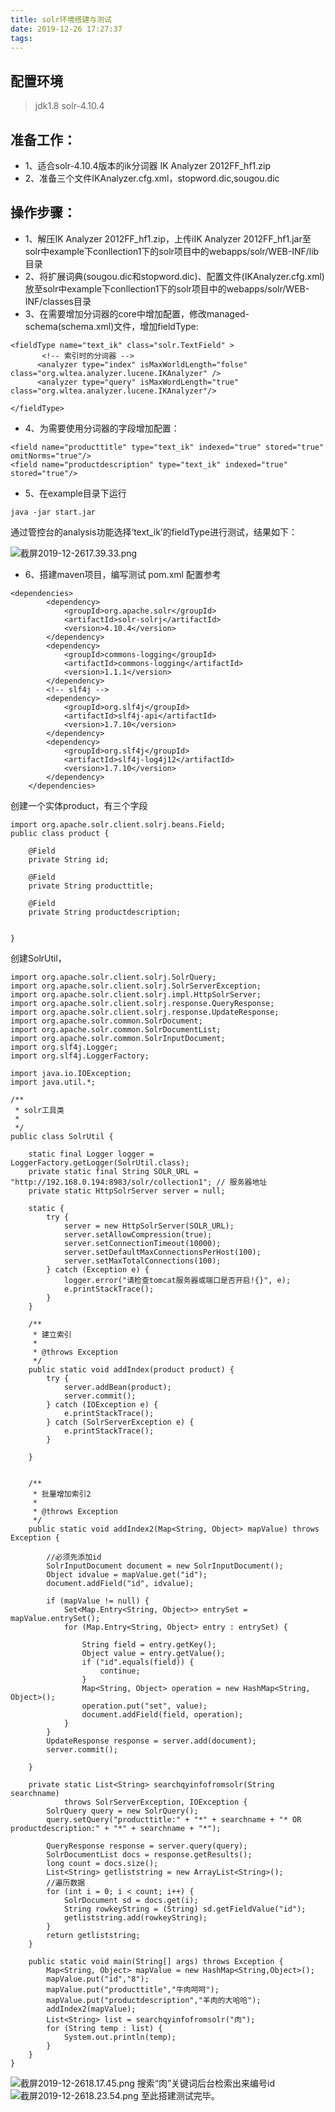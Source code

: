 ```yaml
---
title: solr环境搭建与测试
date: 2019-12-26 17:27:37
tags:
---
```

## 配置环境
> jdk1.8
solr-4.10.4


## 准备工作：


* 1、适合solr-4.10.4版本的ik分词器 IK Analyzer 2012FF_hf1.zip
* 2、准备三个文件IKAnalyzer.cfg.xml，stopword.dic,sougou.dic


## 操作步骤：
* 1、解压IK Analyzer 2012FF_hf1.zip，上传iIK Analyzer 2012FF_hf1.jar至solr中example下conllection1下的solr项目中的webapps/solr/WEB-INF/lib目录
* 2、将扩展词典(sougou.dic和stopword.dic)、配置文件(IKAnalyzer.cfg.xml)放至solr中example下conllection1下的solr项目中的webapps/solr/WEB-INF/classes目录
* 3、在需要增加分词器的core中增加配置，修改managed-schema(schema.xml)文件，增加fieldType:

```
<fieldType name="text_ik" class="solr.TextField" >
       <!-- 索引时的分词器 -->
      <analyzer type="index" isMaxWorldLength="folse" class="org.wltea.analyzer.lucene.IKAnalyzer" /> 
      <analyzer type="query" isMaxWordLength="true" class="org.wltea.analyzer.lucene.IKAnalyzer"/>  
      
</fieldType>
```

* 4、为需要使用分词器的字段增加配置：

```
<field name="producttitle" type="text_ik" indexed="true" stored="true" omitNorms="true"/>
<field name="productdescription" type="text_ik" indexed="true" stored="true"/>
```
* 5、在example目录下运行

```
java -jar start.jar
```
通过管控台的analysis功能选择‘text_ik’的fieldType进行测试，结果如下：


![截屏2019-12-2617.39.33.png](http://image.lichongbing.com/static/7dbf064e9342d9f053f9605db8333307.png)

* 6、搭建maven项目，编写测试
  pom.xml 配置参考

```
<dependencies>
        <dependency>
            <groupId>org.apache.solr</groupId>
            <artifactId>solr-solrj</artifactId>
            <version>4.10.4</version>
        </dependency>
        <dependency>
            <groupId>commons-logging</groupId>
            <artifactId>commons-logging</artifactId>
            <version>1.1.1</version>
        </dependency>
        <!-- slf4j -->
        <dependency>
            <groupId>org.slf4j</groupId>
            <artifactId>slf4j-api</artifactId>
            <version>1.7.10</version>
        </dependency>
        <dependency>
            <groupId>org.slf4j</groupId>
            <artifactId>slf4j-log4j12</artifactId>
            <version>1.7.10</version>
        </dependency>
    </dependencies>
```
创建一个实体product，有三个字段
```
import org.apache.solr.client.solrj.beans.Field;
public class product {

	@Field
	private String id;

	@Field
	private String producttitle;

	@Field
	private String productdescription;
	

}
```
创建SolrUtil，
```
import org.apache.solr.client.solrj.SolrQuery;
import org.apache.solr.client.solrj.SolrServerException;
import org.apache.solr.client.solrj.impl.HttpSolrServer;
import org.apache.solr.client.solrj.response.QueryResponse;
import org.apache.solr.client.solrj.response.UpdateResponse;
import org.apache.solr.common.SolrDocument;
import org.apache.solr.common.SolrDocumentList;
import org.apache.solr.common.SolrInputDocument;
import org.slf4j.Logger;
import org.slf4j.LoggerFactory;

import java.io.IOException;
import java.util.*;

/**
 * solr工具类
 *
 */
public class SolrUtil {

	static final Logger logger = LoggerFactory.getLogger(SolrUtil.class);
	private static final String SOLR_URL = "http://192.168.0.194:8983/solr/collection1"; // 服务器地址
	private static HttpSolrServer server = null;

	static {
		try {
			server = new HttpSolrServer(SOLR_URL);
			server.setAllowCompression(true);
			server.setConnectionTimeout(10000);
			server.setDefaultMaxConnectionsPerHost(100);
			server.setMaxTotalConnections(100);
		} catch (Exception e) {
			logger.error("请检查tomcat服务器或端口是否开启!{}", e);
			e.printStackTrace();
		}
	}

	/**
	 * 建立索引
	 *
	 * @throws Exception
	 */
	public static void addIndex(product product) {
		try {
			server.addBean(product);
			server.commit();
		} catch (IOException e) {
			e.printStackTrace();
		} catch (SolrServerException e) {
			e.printStackTrace();
		}

	}


	/**
	 * 批量增加索引2
	 *
	 * @throws Exception
	 */
	public static void addIndex2(Map<String, Object> mapValue) throws Exception {

		//必须先添加id
		SolrInputDocument document = new SolrInputDocument();
		Object idvalue = mapValue.get("id");
		document.addField("id", idvalue);

		if (mapValue != null) {
			Set<Map.Entry<String, Object>> entrySet = mapValue.entrySet();
			for (Map.Entry<String, Object> entry : entrySet) {

				String field = entry.getKey();
				Object value = entry.getValue();
				if ("id".equals(field)) {
					continue;
				}
				Map<String, Object> operation = new HashMap<String, Object>();
				operation.put("set", value);
				document.addField(field, operation);
			}
		}
		UpdateResponse response = server.add(document);
		server.commit();

	}

	private static List<String> searchqyinfofromsolr(String searchname)
			throws SolrServerException, IOException {
		SolrQuery query = new SolrQuery();
		query.setQuery("producttitle:" + "*" + searchname + "* OR productdescription:" + "*" + searchname + "*");

		QueryResponse response = server.query(query);
		SolrDocumentList docs = response.getResults();
		long count = docs.size();
		List<String> getliststring = new ArrayList<String>();
		//遍历数据
		for (int i = 0; i < count; i++) {
			SolrDocument sd = docs.get(i);
			String rowkeyString = (String) sd.getFieldValue("id");
			getliststring.add(rowkeyString);
		}
		return getliststring;
	}

	public static void main(String[] args) throws Exception {
		Map<String, Object> mapValue = new HashMap<String,Object>();
		mapValue.put("id","8");
		mapValue.put("producttitle","牛肉呵呵");
		mapValue.put("productdescription","羊肉的大哈哈");
		addIndex2(mapValue);
		List<String> list = searchqyinfofromsolr("肉");
		for (String temp : list) {
			System.out.println(temp);
		}
	}
}

```
![截屏2019-12-2618.17.45.png](http://image.lichongbing.com/static/9e8c369bbd9354df1d8d3d9adb161b47.png)
搜索“肉”关键词后台检索出来编号id
![截屏2019-12-2618.23.54.png](http://image.lichongbing.com/static/c7d098861e6fb1df2e03f44c7a5ee221.png)
至此搭建测试完毕。


